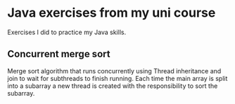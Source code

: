 # Java exercises from my uni course

Exercises I did to practice my Java skills.

## Concurrent merge sort

Merge sort algorithm that runs concurrently using Thread inheritance and join to wait for subthreads to finish running. Each time the main array is split into a subarray a new thread is created with the responsibility to sort the subarray.
